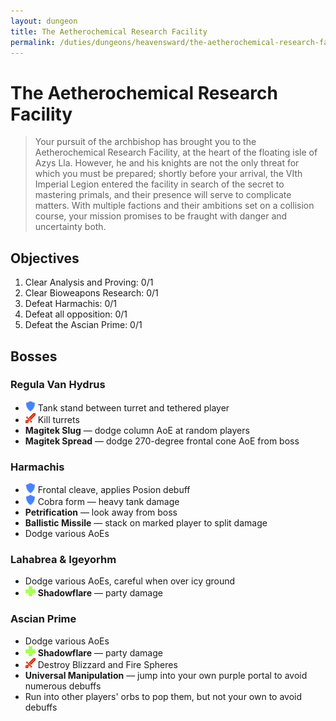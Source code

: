 ```yaml
---
layout: dungeon
title: The Aetherochemical Research Facility
permalink: /duties/dungeons/heavensward/the-aetherochemical-research-facility
---
```


# The Aetherochemical Research Facility

> Your pursuit of the archbishop has brought you to the Aetherochemical Research Facility, at the heart of the floating isle of Azys Lla. However, he and his knights are not the only threat for which you must be prepared; shortly before your arrival, the VIth Imperial Legion entered the facility in search of the secret to mastering primals, and their presence will serve to complicate matters. With multiple factions and their ambitions set on a collision course, your mission promises to be fraught with danger and uncertainty both.

## Objectives

1. Clear Analysis and Proving: 0/1
2. Clear Bioweapons Research: 0/1
3. Defeat Harmachis: 0/1
4. Defeat all opposition: 0/1
5. Defeat the Ascian Prime: 0/1

## Bosses

### Regula Van Hydrus

- ![](/assets/icons/role-tank.png) Tank stand between turret and tethered player
- ![](/assets/icons/role-dps.png) Kill turrets
- **Magitek Slug** — dodge column AoE at random players
- **Magitek Spread** — dodge 270-degree frontal cone AoE from boss

### Harmachis

- ![](/assets/icons/role-tank.png) Frontal cleave, applies Posion debuff
- ![](/assets/icons/role-tank.png) Cobra form — heavy tank damage
- **Petrification** — look away from boss
- **Ballistic Missile** — stack on marked player to split damage
- Dodge various AoEs

### Lahabrea & Igeyorhm

- Dodge various AoEs, careful when over icy ground
- ![](/assets/icons/role-healer.png) **Shadowflare** — party damage

### Ascian Prime

- Dodge various AoEs
- ![](/assets/icons/role-healer.png) **Shadowflare** — party damage
- ![](/assets/icons/role-dps.png) Destroy Blizzard and Fire Spheres
- **Universal Manipulation** — jump into your own purple portal to avoid numerous debuffs
- Run into other players' orbs to pop them, but not your own to avoid debuffs

